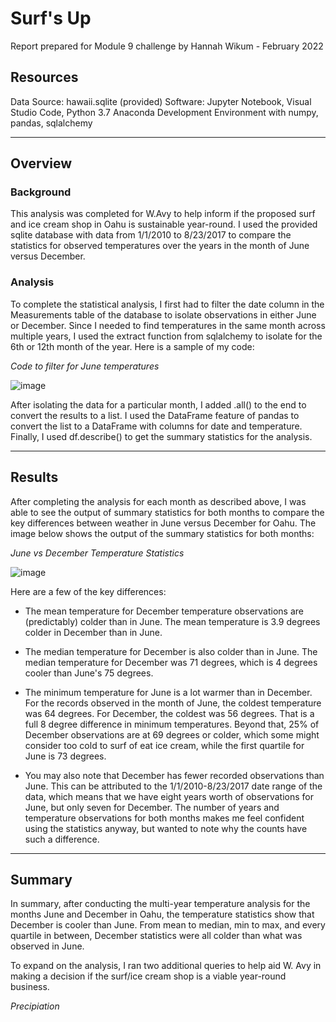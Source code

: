 # Surf's Up
Report prepared for Module 9 challenge by Hannah Wikum - February 2022

## Resources
Data Source: hawaii.sqlite (provided)
Software: Jupyter Notebook, Visual Studio Code, Python 3.7 Anaconda Development Environment with numpy, pandas, sqlalchemy
___
## Overview
### Background
This analysis was completed for W.Avy to help inform if the proposed surf and ice cream shop in Oahu is sustainable year-round. I used the provided sqlite database with data from 1/1/2010 to 8/23/2017 to compare the statistics for observed temperatures over the years in the month of June versus December.

### Analysis
To complete the statistical analysis, I first had to filter the date column in the Measurements table of the database to isolate observations in either June or December. Since I needed to find temperatures in the same month across multiple years, I used the extract function from sqlalchemy to isolate for the 6th or 12th month of the year. Here is a sample of my code:

  _Code to filter for June temperatures_
  
  ![image](https://user-images.githubusercontent.com/93058069/153725977-2662eccd-4eaf-420d-81de-a219cb24b00c.png)
  
After isolating the data for a particular month, I added .all() to the end to convert the results to a list. I used the DataFrame feature of pandas to convert the list to a DataFrame with columns for date and temperature. Finally, I used df.describe() to get the summary statistics for the analysis.
___
## Results
After completing the analysis for each month as described above, I was able to see the output of summary statistics for both months to compare the key differences between weather in June versus December for Oahu. The image below shows the output of the summary statistics for both months:

  _June vs December Temperature Statistics_
  
  ![image](https://user-images.githubusercontent.com/93058069/153726303-e32345c5-7a3e-4788-becc-da7b2cc45240.png)

Here are a few of the key differences:

  * The mean temperature for December temperature observations are (predictably) colder than in June. The mean temperature is 3.9 degrees colder in December than in June.
  
  * The median temperature for December is also colder than in June. The median temperature for December was 71 degrees, which is 4 degrees cooler than June's 75 degrees.

  * The minimum temperature for June is a lot warmer than in December. For the records observed in the month of June, the coldest temperature was 64 degrees. For December, the coldest was 56 degrees. That is a full 8 degree difference in minimum temperatures. Beyond that, 25% of December observations are at 69 degrees or colder, which some might consider too cold to surf of eat ice cream, while the first quartile for June is 73 degrees.

  * You may also note that December has fewer recorded observations than June. This can be attributed to the 1/1/2010-8/23/2017 date range of the data, which means that we have eight years worth of observations for June, but only seven for December. The number of years and temperature observations for both months makes me feel confident using the statistics anyway, but wanted to note why the counts have such a difference.
___
## Summary
In summary, after conducting the multi-year temperature analysis for the months June and December in Oahu, the temperature statistics show that December is cooler than June. From mean to median, min to max, and every quartile in between, December statistics were all colder than what was observed in June.

To expand on the analysis, I ran two additional queries to help aid W. Avy in making a decision if the surf/ice cream shop is a viable year-round business.

_Precipiation_


   
   
